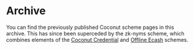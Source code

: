 # Archive

You can find the previously published Coconut scheme pages in this archive. This has since been superceded by the zk-nyms scheme, which combines elements of the [Coconut Credential](./coconut.md) and [Offline Ecash](https://arxiv.org/pdf/2303.08221) schemes.
